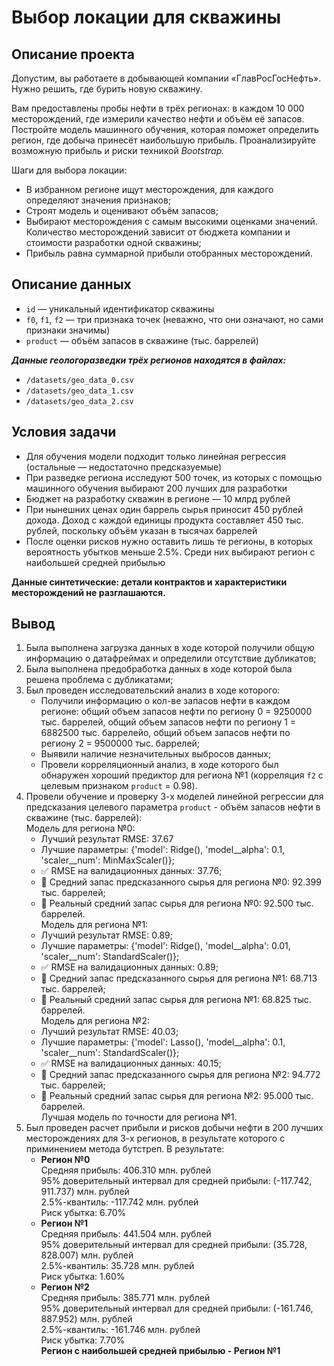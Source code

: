 # Выбор локации для скважины

## Описание проекта
Допустим, вы работаете в добывающей компании «ГлавРосГосНефть». Нужно решить, где бурить новую скважину.

Вам предоставлены пробы нефти в трёх регионах: в каждом 10 000 месторождений, где измерили качество нефти и объём её запасов. Постройте модель машинного обучения, которая поможет определить регион, где добыча принесёт наибольшую прибыль. Проанализируйте возможную прибыль и риски техникой *Bootstrap.*

Шаги для выбора локации:

- В избранном регионе ищут месторождения, для каждого определяют значения признаков;
- Строят модель и оценивают объём запасов;
- Выбирают месторождения с самым высокими оценками значений. Количество месторождений зависит от бюджета компании и стоимости разработки одной скважины;
- Прибыль равна суммарной прибыли отобранных месторождений.

## Описание данных

- `id` — уникальный идентификатор скважины
- `f0`, `f1`, `f2` — три признака точек (неважно, что они означают, но сами признаки значимы)
- `product` — объём запасов в скважине (тыс. баррелей)

***Данные геологоразведки трёх регионов находятся в файлах:***  
- `/datasets/geo_data_0.csv`  
- `/datasets/geo_data_1.csv`
- `/datasets/geo_data_2.csv`

## Условия задачи

- Для обучения модели подходит только линейная регрессия (остальные — недостаточно предсказуемые)   
- При разведке региона исследуют 500 точек, из которых с помощью машинного обучения выбирают 200 лучших для разработки  
- Бюджет на разработку скважин в регионе — 10 млрд рублей  
- При нынешних ценах один баррель сырья приносит 450 рублей дохода. Доход с каждой единицы продукта составляет 450 тыс. рублей, поскольку объём указан в тысячах баррелей
- После оценки рисков нужно оставить лишь те регионы, в которых вероятность убытков меньше 2.5%. Среди них выбирают регион с наибольшей средней прибылью 

**Данные синтетические: детали контрактов и характеристики месторождений не разглашаются.**

## Вывод
1. Была выполнена загрузка данных в ходе которой получили общую информацию о датафреймах и определили отсутствие дубликатов;  
2. Была выполнена предобработка данных в ходе которой была решена проблема с дубликатами;  
3. Был проведен исследовательский анализ в ходе которого:  
    - Получили информацию о кол-ве запасов нефти в каждом регионе: общий объем запасов нефти по региону 0 = 9250000 тыс. баррелей, общий объем запасов нефти по региону 1 = 6882500 тыс. баррелейо, общий объем запасов нефти по региону 2 = 9500000 тыс. баррелей;  
    - Выявили наличие незначительных выбросов данных;  
    - Провели корреляционный анализ, в ходе которого был обнаружен хороший предиктор для региона №1 (корреляция `f2` с целевым признаком `product` = 0.98).  
4. Провели обучение и проверку 3-х моделей линейной регрессии для предсказания целевого параметра `product` - объём запасов нефти в скважине (тыс. баррелей):  
    Модель для региона №0:  
    - Лучший результат RMSE: 37.67  
    - Лучшие параметры: {'model': Ridge(), 'model__alpha': 0.1, 'scaler__num': MinMaxScaler()};  
    - ✅ RMSE на валидационных данных: 37.76;  
    - 📌 Средний запас предсказанного сырья для региона №0: 92.399 тыс. баррелей;  
    - 📌 Реальный средний запас сырья для региона №0: 92.500 тыс. баррелей.  
    Модель для региона №1:  
    - Лучший результат RMSE: 0.89;  
    - Лучшие параметры: {'model': Ridge(), 'model__alpha': 0.01, 'scaler__num': StandardScaler()};  
    - ✅ RMSE на валидационных данных: 0.89;  
    - 📌 Средний запас предсказанного сырья для региона №1: 68.713 тыс. баррелей;  
    - 📌 Реальный средний запас сырья для региона №1: 68.825 тыс. баррелей.  
    Модель для региона №2:  
    - Лучший результат RMSE: 40.03;  
    - Лучшие параметры: {'model': Lasso(), 'model__alpha': 0.1, 'scaler__num': StandardScaler()};  
    - ✅ RMSE на валидационных данных: 40.15;  
    - 📌 Средний запас предсказанного сырья для региона №2: 94.772 тыс. баррелей;  
    - 📌 Реальный средний запас сырья для региона №2: 95.000 тыс. баррелей.  
    Лучшая модель по точности для региона №1.  
5. Был проведен расчет прибыли и рисков добычи нефти в 200 лучших месторождениях для 3-х регионов, в результате которого с приминением метода бутстреп. В результате:  
    - **Регион №0**  
        Средняя прибыль: 406.310 млн. рублей  
        95% доверительный интервал для средней прибыли: (-117.742, 911.737) млн. рублей  
        2.5%-квантиль: -117.742 млн. рублей    
        Риск убытка: 6.70%   
    - **Регион №1**  
        Средняя прибыль: 441.504 млн. рублей  
        95% доверительный интервал для средней прибыли: (35.728, 828.007) млн. рублей  
        2.5%-квантиль: 35.728 млн. рублей  
        Риск убытка: 1.60%  
    - **Регион №2**  
        Средняя прибыль: 385.771 млн. рублей  
        95% доверительный интервал для средней прибыли: (-161.746, 887.952) млн. рублей  
        2.5%-квантиль: -161.746 млн. рублей  
        Риск убытка: 7.70%  
    **Регион с наибольшей средней прибылью - Регион №1**
